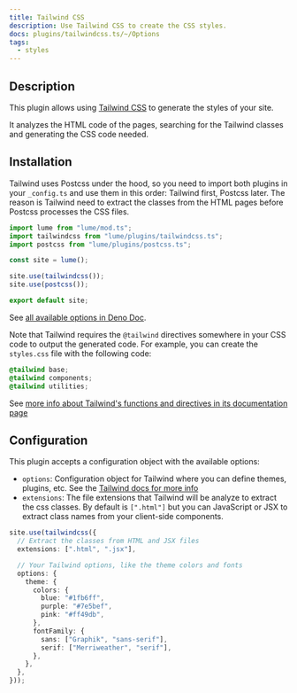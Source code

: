 ```yaml
---
title: Tailwind CSS
description: Use Tailwind CSS to create the CSS styles.
docs: plugins/tailwindcss.ts/~/Options
tags:
  - styles
---
```


## Description

This plugin allows using [Tailwind CSS](https://tailwindcss.com/) to generate
the styles of your site.

It analyzes the HTML code of the pages, searching for the Tailwind classes and
generating the CSS code needed.

## Installation

Tailwind uses Postcss under the hood, so you need to import both plugins in your
`_config.ts` and use them in this order: Tailwind first, Postcss later. The
reason is Tailwind need to extract the classes from the HTML pages before
Postcss processes the CSS files.

```js
import lume from "lume/mod.ts";
import tailwindcss from "lume/plugins/tailwindcss.ts";
import postcss from "lume/plugins/postcss.ts";

const site = lume();

site.use(tailwindcss());
site.use(postcss());

export default site;
```

See
[all available options in Deno Doc](https://doc.deno.land/https/deno.land/x/lume/plugins/tailwindcss.ts/~/Options).

Note that Tailwind requires the `@tailwind` directives somewhere in your CSS code to output the generated code. For example, you can create the `styles.css` file with the following code:

```css
@tailwind base;
@tailwind components;
@tailwind utilities;
```

See [more info about Tailwind's functions and directives in its documentation page](https://tailwindcss.com/docs/functions-and-directives)

## Configuration

This plugin accepts a configuration object with the available options:

- `options`: Configuration object for Tailwind where you can define themes,
  plugins, etc. See the
  [Tailwind docs for more info](https://tailwindcss.com/docs/configuration)
- `extensions`: The file extensions that Tailwind will be analyze to extract the
  css classes. By default is `[".html"]` but you can JavaScript or JSX to
  extract class names from your client-side components.

```ts
site.use(tailwindcss({
  // Extract the classes from HTML and JSX files
  extensions: [".html", ".jsx"],

  // Your Tailwind options, like the theme colors and fonts
  options: {
    theme: {
      colors: {
        blue: "#1fb6ff",
        purple: "#7e5bef",
        pink: "#ff49db",
      },
      fontFamily: {
        sans: ["Graphik", "sans-serif"],
        serif: ["Merriweather", "serif"],
      },
    },
  },
}));
```
